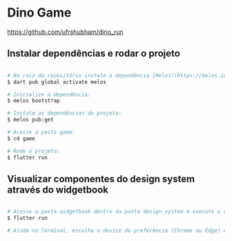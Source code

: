 # Dino Game

https://github.com/ufrshubham/dino_run


## Instalar dependências e rodar o projeto

```bash

# Na raiz do repositório instale a dependência [Melos](https://melos.invertase.dev/):
$ dart pub global activate melos

# Inicialize a dependência:
$ melos bootstrap

# Instale as dependências do projeto:
$ melos pub:get

# Acesse a pasta game:
$ cd game

# Rode o projeto:
$ flutter run

```

## Visualizar componentes do design system através do widgetbook

```bash

# Acesse a pasta widgetbook dentro da pasta design_system e execute o comando:
$ flutter run

# Ainda no terminal, escolha o device de preferência (Chrome ou Edge) e aguarde

```